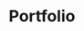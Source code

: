 ---
title: "Portfolio"
description: "My works."
draft: false


# custom style
custom_class: "" 
custom_attributes: "" 
custom_css: ""
---